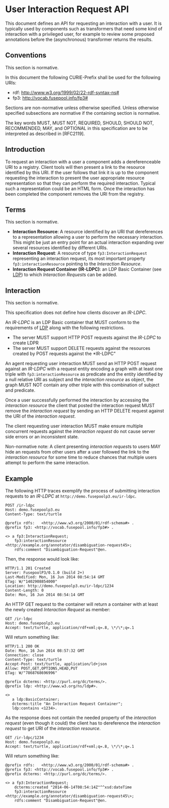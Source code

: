 # User Interaction Request API

This document defines an API for requesting an interaction with a user. It is typically used by components such as transformers that need some kind of interaction with a privileged user, for example to review some proposed annotations before the (asynchronous) transformer returns the results.

## Conventions

This section is normative.

In this document the following CURIE-Prefix shall be used for the following URIs:

 * rdf: http://www.w3.org/1999/02/22-rdf-syntax-ns#
 * fp3: http://vocab.fusepool.info/fp3#

Sections are non-normative unless otherwise specified. Unless otherwise specified subsections are normative if the containing section is normative.

The key words MUST, MUST NOT, REQUIRED, SHOULD, SHOULD NOT, RECOMMENDED, MAY, and OPTIONAL in this specification are to be interpreted as described in [RFC2119].

## Introduction

To request an interaction with a user a component adds a dereferenceable URI to a registry. Client tools will then present a link to the resource identified by this URI. If the user follows that link it is up to the component requesting the interaction to present the user appropriate resource representation so that they can perform the required interaction. Typical such a representation could be an HTML form. Once the interaction has been completed the component removes the URI from the registry.

## Terms

This section is normative.

 * **Interaction Resource**: A resource identified by an URI that dereferences to a representation allowing a user to perform the necessary interaction. This might be just an entry point for an actual interaction expanding over several resources identified by different URIs.
 * **Interaction Request**: A resource of type `fp3:InteractionRequest` representing an interaction request, its most important property `fp3:interactionResource` pointing to the *Interaction Resource*.
 * **Interaction Request Container (IR-LDPC)**: an LDP Basic Container (see [LDP]) to which *Interaction Request*s can be added.
 
## Interaction

This section is normative.

This specification does not define how clients discover an *IR-LDPC*.

An *IR-LDPC* is an LDP Basic container that MUST conform to the requirements of [LDP] along with the following restrictions. 

 * The server MUST support HTTP POST requests against the *IR-LDPC* to create LDPR
 * The server MUST support DELETE requests against the resources created by POST requests against the *IR-LDPC"

An agent requesting user interaction MUST send an HTTP POST request against an *IR-LDPC* with a request entity encoding a graph with at least one triple with `fp3:interactionResource` as predicate and the entity identified by a null relative URI as subject and the *interaction resource* as object, the graph MUST NOT contain any other triple with this combination of subject and predicate.

Once a user successfully performed the interaction by accessing the *interaction resource* the client that posted the interaction request MUST remove the *interaction request* by sending an HTTP DELETE request against the URI of the *interaction request*.

The client requesting user interaction MUST make ensure multiple concurrent requests against the *interaction request* do not cause server side errors or an inconsistent state.

Non-normative note: A client presenting *interaction request*s to users MAY hide an requests from other users after a user followed the link to the *interaction resource* for some time to reduce chances that multiple users attempt to perform the same interaction.

## Example

The following HTTP traces exemplify the process of submitting interaction requests to an *IR-LDPC* at `http://demo.fusepoolp3.eu/ir-ldpc`.


    POST /ir-ldpc
    Host: demo.fusepoolp3.eu
    Content-Type: text/turtle

    @prefix rdfs:   <http://www.w3.org/2000/01/rdf-schema#> .
    @prefix fp3: <http://vocab.fusepool.info/fp3#> .

    <> a fp3:InteractionRequest;
        fp3:interactionResource <http://example.org/annotator/disambiguation-request45>;
        rdfs:comment "Disambiguation-Request"@en.


Then, the response would look like:


    HTTP/1.1 201 Created
    Server: FusepoolP3/0.1.0 (build 2+)
    Last-Modified: Mon, 16 Jun 2014 08:54:14 GMT
    ETag: W/"1402908854000"
    Location: http://demo.fusepoolp3.eu/ir-ldpc/1234
    Content-Length: 0
    Date: Mon, 16 Jun 2014 08:54:14 GMT


An HTTP GET request to the container will return a container with at least the newly created *Interaction Request* as member:


    GET /ir-ldpc
    Host: demo.fusepoolp3.eu
    Accept: text/turtle, application/rdf+xml;q=.8, \*/\*;q=.1


Will return something like:


    HTTP/1.1 200 OK
    Date: Mon, 16 Jun 2014 08:57:32 GMT
    Connection: close
    Content-Type: text/turtle
    Accept-Post: text/turtle, application/ld+json
    Allow: POST,GET,OPTIONS,HEAD,PUT
    ETag: W/"7868768696996"

    @prefix dcterms: <http://purl.org/dc/terms/>.
    @prefix ldp: <http://www.w3.org/ns/ldp#>.

    <>
       a ldp:BasicContainer;
       dcterms:title "An Interaction Request Container";
       ldp:contains <1234>.
       
As the response does not contain the needed property of the *interaction request* (even though it could) the client has to dereference the *interaction request* to get URI of the *interaction resource*.

    GET /ir-ldpc/1234
    Host: demo.fusepoolp3.eu
    Accept: text/turtle, application/rdf+xml;q=.8, \*/\*;q=.1


Will return something like:

    @prefix rdfs:   <http://www.w3.org/2000/01/rdf-schema#> .
    @prefix fp3: <http://vocab.fusepool.info/fp3#> .
    @prefix dcterms: <http://purl.org/dc/terms/>.

    <> a fp3:InteractionRequest;
        dcterms:created "2014-06-14T08:54:14Z"^^xsd:dateTime
        fp3:interactionResource <http://example.org/annotator/disambiguation-request45\>;
        rdfs:comment "Disambiguation-Request"@en.
               
        
[LDP]: http://www.w3.org/TR/ldp/
